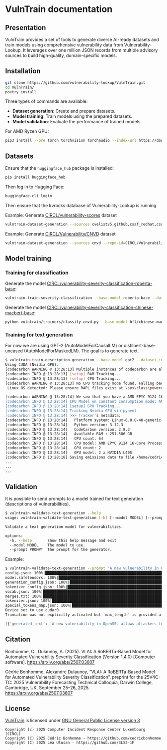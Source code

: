 # VulnTrain documentation

<!-- ```{contents} Table of Contents
:depth: 3
``` -->

## Presentation

VulnTrain provides a set of tools to generate diverse AI-ready datasets and train models using comprehensive vulnerability data from Vulnerability-Lookup.
It leverages over one million JSON records from multiple advisory sources to build high-quality, domain-specific models.


## Installation

```bash
git clone https://github.com/vulnerability-lookup/VulnTrain.git
cd VulnTrain/
poetry install
```

Three types of commands are available:

- **Dataset generation**: Create and prepare datasets.
- **Model training**: Train models using the prepared datasets.
- **Model validation**: Evaluate the performance of trained models.

For AMD Ryzen GPU:

```bash
pip3 install --pre torch torchvision torchaudio --index-url https://download.pytorch.org/whl/nightly/rocm6.4/
```

## Datasets


Ensure that the ``huggingface_hub`` package is installed:

```bash
pip install huggingface_hub
```

Then log in to Hugging Face:

```bash
huggingface-cli login
```

Then ensure that the kvrocks database of Vulnerability-Lookup is running.


Example: Generate [CIRCL/vulnerability-scores](https://huggingface.co/datasets/CIRCL/vulnerability-scores) dataset

```bash
vulntrain-dataset-generation --sources cvelistv5,github,csaf_redhat,csaf_cisco,csaf_cisa,pysec --repo-id=CIRCL/vulnerability-scores
```

Example: Generate [CIRCL/Vulnerability/CNVD](https://huggingface.co/datasets/CIRCL/Vulnerability-CNVD) dataset

```bash
vulntrain-dataset-generation --sources cnvd --repo-id=CIRCL/Vulnerability-CNVD
```




## Model training

### Training for classification

Generate the model [CIRCL/vulnerability-severity-classification-roberta-base](https://huggingface.co/CIRCL/vulnerability-severity-classification-roberta-base):

```bash
vulntrain-train-severity-classification --base-model roberta-base --dataset-id CIRCL/vulnerability-scores --repo-id CIRCL/vulnerability-severity-classification-roberta-base
```

Generate the model [CIRCL/vulnerability-severity-classification-chinese-macbert-base](https://huggingface.co/CIRCL/vulnerability-severity-classification-chinese-macbert-base):

```bash
python vulntrain/trainers/classify-cnvd.py --base-model hfl/chinese-macbert-base --dataset-id CIRCL/Vulnerability-CNVD --repo-id CIRCL/vulnerability-severity-classification-chinese-macbert-base
```


### Training for text generation

For now we are using GPT-2 (AutoModelForCausalLM) or distilbert-base-uncased (AutoModelForMaskedLM).
The goal is to generate text.

```bash
$ vulntrain-train-description-generation --base-model gpt2 --dataset-id CIRCL/vulnerability --repo-id CIRCL/vulnerability-description-generation-gpt2
Using CUDA (Nvidia GPU).
[codecarbon WARNING @ 13:28:13] Multiple instances of codecarbon are allowed to run at the same time.
[codecarbon INFO @ 13:28:13] [setup] RAM Tracking...
[codecarbon INFO @ 13:28:13] [setup] CPU Tracking...
[codecarbon WARNING @ 13:28:13] No CPU tracking mode found. Falling back on CPU constant mode. 
 Linux OS detected: Please ensure RAPL files exist at \sys\class\powercap\intel-rapl to measure CPU

[codecarbon WARNING @ 13:28:14] We saw that you have a AMD EPYC 9124 16-Core Processor but we don't know it. Please contact us.
[codecarbon INFO @ 13:28:14] CPU Model on constant consumption mode: AMD EPYC 9124 16-Core Processor
[codecarbon INFO @ 13:28:14] [setup] GPU Tracking...
[codecarbon INFO @ 13:28:14] Tracking Nvidia GPU via pynvml
[codecarbon INFO @ 13:28:14] >>> Tracker's metadata:
[codecarbon INFO @ 13:28:14]   Platform system: Linux-6.8.0-48-generic-x86_64-with-glibc2.39
[codecarbon INFO @ 13:28:14]   Python version: 3.12.3
[codecarbon INFO @ 13:28:14]   CodeCarbon version: 2.8.3
[codecarbon INFO @ 13:28:14]   Available RAM : 251.586 GB
[codecarbon INFO @ 13:28:14]   CPU count: 64
[codecarbon INFO @ 13:28:14]   CPU model: AMD EPYC 9124 16-Core Processor
[codecarbon INFO @ 13:28:14]   GPU count: 2
[codecarbon INFO @ 13:28:14]   GPU model: 2 x NVIDIA L40S
[codecarbon INFO @ 13:28:18] Saving emissions data to file /home/cedric/VulnTrain/emissions.csv                                    | 1/2700 [00:07<5:45:36,  7.68s/it]
...
...
...
```



## Validation

It is possible to send prompts to a model trained for text generation (descriptions of vulnerabilities).

```bash
$ vulntrain-validate-text-generation --help
usage: vulntrain-validate-text-generation [-h] [--model MODEL] [--prompt PROMPT]

Validate a text generation model for vulnerabilities.

options:
  -h, --help       show this help message and exit
  --model MODEL    The model to use.
  --prompt PROMPT  The prompt for the generator.
```

Example:

```bash
$ vulntrain-validate-text-generation --prompt "A new vulnerability in OpenSSL allows attackers to" --model CIRCL/vulnerability
config.json: 100%|█████████████████████████████████████████████████████████████████████████████████████████████████████████████████████████████████████████████████████████████████████████████████████████████████████████████████████████████████████████████████████████████████████████████████████████████████| 907/907 [00:00<00:00, 6.70MB/s]
model.safetensors: 100%|█████████████████████████████████████████████████████████████████████████████████████████████████████████████████████████████████████████████████████████████████████████████████████████████████████████████████████████████████████████████████████████████████████████████████████████| 498M/498M [00:12<00:00, 41.3MB/s]
generation_config.json: 100%|██████████████████████████████████████████████████████████████████████████████████████████████████████████████████████████████████████████████████████████████████████████████████████████████████████████████████████████████████████████████████████████████████████████████████████| 119/119 [00:00<00:00, 1.63MB/s]
tokenizer_config.json: 100%|███████████████████████████████████████████████████████████████████████████████████████████████████████████████████████████████████████████████████████████████████████████████████████████████████████████████████████████████████████████████████████████████████████████████████████| 556/556 [00:00<00:00, 4.01MB/s]
vocab.json: 100%|████████████████████████████████████████████████████████████████████████████████████████████████████████████████████████████████████████████████████████████████████████████████████████████████████████████████████████████████████████████████████████████████████████████████████████████████| 798k/798k [00:00<00:00, 3.25MB/s]
merges.txt: 100%|████████████████████████████████████████████████████████████████████████████████████████████████████████████████████████████████████████████████████████████████████████████████████████████████████████████████████████████████████████████████████████████████████████████████████████████████| 456k/456k [00:00<00:00, 5.58MB/s]
tokenizer.json: 100%|██████████████████████████████████████████████████████████████████████████████████████████████████████████████████████████████████████████████████████████████████████████████████████████████████████████████████████████████████████████████████████████████████████████████████████████| 3.56M/3.56M [00:00<00:00, 10.3MB/s]
special_tokens_map.json: 100%|█████████████████████████████████████████████████████████████████████████████████████████████████████████████████████████████████████████████████████████████████████████████████████████████████████████████████████████████████████████████████████████████████████████████████████| 470/470 [00:00<00:00, 3.51MB/s]
Device set to use cuda:0
Truncation was not explicitly activated but `max_length` is provided a specific value, please use `truncation=True` to explicitly truncate examples to max length. Defaulting to 'longest_first' truncation strategy. If you encode pairs of sequences (GLUE-style) with the tokenizer you can select this strategy more precisely by providing a specific strategy to `truncation`.

[{'generated_text': 'A new vulnerability in OpenSSL allows attackers to cause a Denial of Service (DoS) when receiving a specially crafted SIP message.\n\n\nThis issue affects: OpenSSL versions prior to 1.2.1\n\n\n\n *  OpenSSL 1.2.1 prior to 1.2.1-HF1, which fixes this issue.\n\n *  OpenSSL version 1.2.1 prior to 1.2.1-HF1 and OpenSSL 1.2.2 prior'}]
```

## Citation

Bonhomme, C., Dulaunoy, A. (2025). VLAI: A RoBERTa-Based Model for Automated Vulnerability Severity Classification (Version 1.4.0) [Computer software]. https://arxiv.org/abs/2507.03607

Cédric Bonhomme, Alexandre Dulaunoy, “VLAI: A RoBERTa-Based Model for Automated Vulnerability Severity Classification”, preprint for the 25V4C-TC: 2025 Vulnerability Forecasting Technical Colloquia, Darwin College, Cambridge, UK, September 25–26, 2025.  
https://arxiv.org/abs/2507.03607


## License

[VulnTrain](https://github.com/vulnerability-lookup/VulnTrain) is licensed under
[GNU General Public License version 3](https://www.gnu.org/licenses/gpl-3.0.html)

~~~
Copyright (c) 2025 Computer Incident Response Center Luxembourg (CIRCL)
Copyright (C) 2025 Cédric Bonhomme - https://github.com/cedricbonhomme
Copyright (C) 2025 Léa Ulusan - https://github.com/3LS3-1F
~~~

